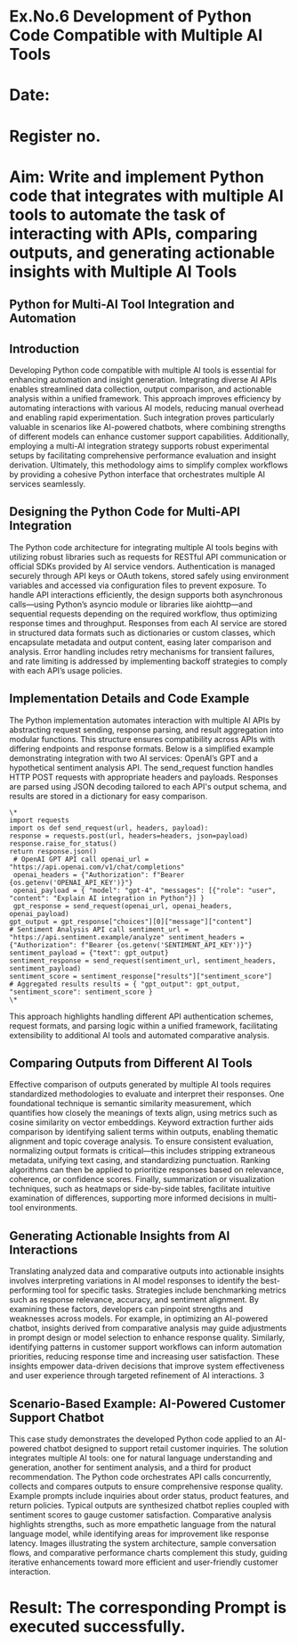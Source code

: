 # Ex.No.6 Development of Python Code Compatible with Multiple AI Tools

# Date:
# Register no.
# Aim: Write and implement Python code that integrates with multiple AI tools to automate the task of interacting with APIs, comparing outputs, and generating actionable insights with Multiple AI Tools

## Python for Multi-AI Tool Integration and Automation
## Introduction
Developing Python code compatible with multiple AI tools is essential for enhancing automation and insight generation. Integrating diverse AI APIs enables streamlined data collection, output comparison, and actionable analysis within a unified framework. This approach improves efficiency by automating interactions with various AI models, reducing manual overhead and enabling rapid experimentation.
Such integration proves particularly valuable in scenarios like AI-powered chatbots, where combining strengths of different models can enhance customer support capabilities. Additionally, employing a multi-AI integration strategy supports robust experimental setups by facilitating comprehensive performance evaluation and insight derivation.
Ultimately, this methodology aims to simplify complex workflows by providing a cohesive Python interface that orchestrates multiple AI services seamlessly.
## Designing the Python Code for Multi-API Integration
The Python code architecture for integrating multiple AI tools begins with utilizing robust libraries such as requests for RESTful API communication or official SDKs provided by AI service vendors. Authentication is managed securely through API keys or OAuth tokens, stored safely using environment variables and accessed via configuration files to prevent exposure.
To handle API interactions efficiently, the design supports both asynchronous calls—using Python’s asyncio module or libraries like aiohttp—and sequential requests depending on the required workflow, thus optimizing response times and throughput.
Responses from each AI service are stored in structured data formats such as dictionaries or custom classes, which encapsulate metadata and output content, easing later comparison and analysis. Error handling includes retry mechanisms for transient failures, and rate limiting is addressed by implementing backoff strategies to comply with each API’s usage policies.
## Implementation Details and Code Example
The Python implementation automates interaction with multiple AI APIs by abstracting request sending, response parsing, and result aggregation into modular functions. This structure ensures compatibility across APIs with differing endpoints and response formats.
Below is a simplified example demonstrating integration with two AI services: OpenAI’s GPT and a hypothetical sentiment analysis API. The send_request function handles HTTP POST requests with appropriate headers and payloads. Responses are parsed using JSON decoding tailored to each API's output schema, and results are stored in a dictionary for easy comparison.
```
\*
import requests
import os def send_request(url, headers, payload):
response = requests.post(url, headers=headers, json=payload)
response.raise_for_status()
return response.json()
 # OpenAI GPT API call openai_url = "https://api.openai.com/v1/chat/completions"
 openai_headers = {"Authorization": f"Bearer {os.getenv('OPENAI_API_KEY')}"}
 openai_payload = { "model": "gpt-4", "messages": [{"role": "user", "content": "Explain AI integration in Python"}] }
 gpt_response = send_request(openai_url, openai_headers, openai_payload)
gpt_output = gpt_response["choices"][0]["message"]["content"]
# Sentiment Analysis API call sentiment_url = "https://api.sentiment.example/analyze" sentiment_headers = {"Authorization": f"Bearer {os.getenv('SENTIMENT_API_KEY')}"}
sentiment_payload = {"text": gpt_output}
sentiment_response = send_request(sentiment_url, sentiment_headers, sentiment_payload)
sentiment_score = sentiment_response["results"]["sentiment_score"]
# Aggregated results results = { "gpt_output": gpt_output, "sentiment_score": sentiment_score }
\*
```
This approach highlights handling different API authentication schemes, request formats, and parsing logic within a unified framework, facilitating extensibility to additional AI tools and automated comparative analysis.
## Comparing Outputs from Different AI Tools
Effective comparison of outputs generated by multiple AI tools requires standardized methodologies to evaluate and interpret their responses. One foundational technique is semantic similarity measurement, which quantifies how closely the meanings of texts align, using metrics such as cosine similarity on vector embeddings. Keyword extraction further aids comparison by identifying salient terms within outputs, enabling thematic alignment and topic coverage analysis.
To ensure consistent evaluation, normalizing output formats is critical—this includes stripping extraneous metadata, unifying text casing, and standardizing punctuation. Ranking algorithms can then be applied to prioritize responses based on relevance, coherence, or confidence scores.
Finally, summarization or visualization techniques, such as heatmaps or side-by-side tables, facilitate intuitive examination of differences, supporting more informed decisions in multi-tool environments.
## Generating Actionable Insights from AI Interactions
Translating analyzed data and comparative outputs into actionable insights involves interpreting variations in AI model responses to identify the best-performing tool for specific tasks. Strategies include benchmarking metrics such as response relevance, accuracy, and sentiment alignment. By examining these factors, developers can pinpoint strengths and weaknesses across models.
For example, in optimizing an AI-powered chatbot, insights derived from comparative analysis may guide adjustments in prompt design or model selection to enhance response quality. Similarly, identifying patterns in customer support workflows can inform automation priorities, reducing response time and increasing user satisfaction.
These insights empower data-driven decisions that improve system effectiveness and user experience through targeted refinement of AI interactions.
3
## Scenario-Based Example: AI-Powered Customer Support Chatbot
This case study demonstrates the developed Python code applied to an AI-powered chatbot designed to support retail customer inquiries. The solution integrates multiple AI tools: one for natural language understanding and generation, another for sentiment analysis, and a third for product recommendation. The Python code orchestrates API calls concurrently, collects and compares outputs to ensure comprehensive response quality.
Example prompts include inquiries about order status, product features, and return policies. Typical outputs are synthesized chatbot replies coupled with sentiment scores to gauge customer satisfaction. Comparative analysis highlights strengths, such as more empathetic language from the natural language model, while identifying areas for improvement like response latency.
Images illustrating the system architecture, sample conversation flows, and comparative performance charts complement this study, guiding iterative enhancements toward more efficient and user-friendly customer interaction.

# Result: The corresponding Prompt is executed successfully.
